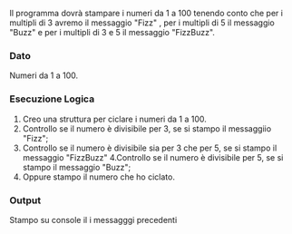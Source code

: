 Il programma dovrà stampare i numeri da 1 a 100 tenendo conto che per i multipli di 3 avremo il messaggio "Fizz" , per i multipli di 5 il messaggio "Buzz" e per i multipli di 3 e 5 il messaggio "FizzBuzz".

### Dato
Numeri da 1 a 100.

### Esecuzione Logica
1. Creo una struttura per ciclare i numeri da 1 a 100.
2. Controllo se il numero è divisibile per 3, se si stampo il messaggiio "Fizz";
3. Controllo se il numero è divisibile sia per 3 che per 5, se si stampo il messaggio "FizzBuzz"
4.Controllo se il numero è divisibile per 5, se si stampo il messaggio "Buzz";
5. Oppure stampo il numero che ho ciclato.  

### Output
Stampo su console il i messagggi precedenti
